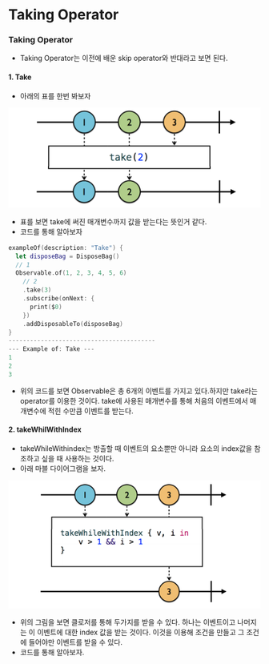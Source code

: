 # Taking Operator

### Taking Operator

* Taking Operator는 이전에 배운 skip operator와 반대라고 보면 된다. 

#### 1. Take

* 아래의 표를 한번 봐보자

<img src="https://github.com/simajune/RxSwift/blob/master/Documents/Ch5-3/1.png?raw=true" width="800px"/>

* 표를 보면 take에 써진 매개변수까지 값을 받는다는 뜻인거 같다.
* 코드를 통해 알아보자

```swift
exampleOf(description: "Take") {
  let disposeBag = DisposeBag()
  // 1
  Observable.of(1, 2, 3, 4, 5, 6)
    // 2
    .take(3)
    .subscribe(onNext: {
      print($0)
    })
    .addDisposableTo(disposeBag)
}
-----------------------------------------
--- Example of: Take ---
1
2
3
```

* 위의 코드를 보면 Observable은 총 6개의 이벤트를 가지고 있다.하지만 take라는 operator를 이용한 것이다. take에 사용된 매개변수를 통해 처음의 이벤트에서 매개변수에 적힌 수만큼 이벤트를 받는다.

#### 2. takeWhilWithIndex

* takeWhileWithindex는 방출할 때 이벤트의 요소뿐만 아니라 요소의 index값을 참조하고 싶을 때 사용하는 것이다.
* 아래 마블 다이어그램을 보자.

<img src="https://github.com/simajune/RxSwift/blob/master/Documents/Ch5-3/2.png?raw=true" width="800px"/>

* 위의 그림을 보면 클로저를 통해 두가지를 받을 수 있다. 하나는 이벤트이고 나머지는 이 이벤트에 대한 index 값을 받는 것이다. 이것을 이용해 조건을 만들고 그 조건에 들어야만 이벤트를 받을 수 있다.
* 코드를 통해 알아보자.
